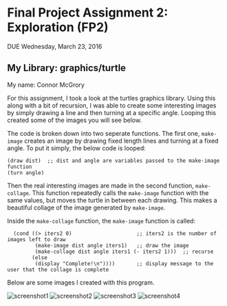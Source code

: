 # Final Project Assignment 2: Exploration (FP2)
DUE Wednesday, March 23, 2016

## My Library: graphics/turtle
My name: Connor McGrory

For this assignment, I took a look at the turtles graphics library.  Using this along with a bit of
recursion, I was able to create some interesting images by simply drawing a line and then turning
at a specific angle.  Looping this created some of the images you will see below.

The code is broken down into two seperate functions.  The first one, ```make-image``` creates an image
by drawing fixed length lines and turning at a fixed angle.  To put it simply, the below code is looped:
```
(draw dist)  ;; dist and angle are variables passed to the make-image function
(turn angle)
```
Then the real interesting images are made in the second function, ```make-collage```.
This function repeatedly calls the ```make-image``` function with the same values, but
moves the turtle in between each drawing.  This makes a beautiful collage of the image
generated by ```make-image```.

Inside the ```make-collage``` function, the ```make-image``` function is called:
```
  (cond ((> iters2 0)                     ;; iters2 is the number of images left to draw
         (make-image dist angle iters1)   ;; draw the image
         (make-collage dist angle iters1 (- iters2 1)))  ;; recurse
        (else
         (display "Complete!\n"))))       ;; display message to the user that the collage is complete
```

Below are some images I created with this program.

![screenshot1](https://cloud.githubusercontent.com/assets/11009351/14005960/b25a5824-f13e-11e5-965b-1067407879d3.png)
![screenshot2](https://cloud.githubusercontent.com/assets/11009351/14005968/c27ef976-f13e-11e5-9c4a-e5fb77c309fb.png)
![screenshot3](https://cloud.githubusercontent.com/assets/11009351/14005975/ca6fd1fa-f13e-11e5-8df9-75e95a5d2e93.png)
![screenshot4](https://cloud.githubusercontent.com/assets/11009351/14005983/d516677c-f13e-11e5-9098-572b8552026c.png)
